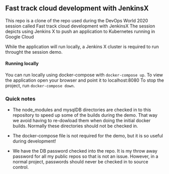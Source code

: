 ## Fast track cloud development with JenkinsX

This repo is a clone of the repo used during the DevOps World 2020 session called Fast track cloud development with JenkinsX
The session depicts using Jenkins X to push an application to Kubernetes running in Google Cloud

While the application will run locally, a Jenkins X cluster is required to run throught the session demo.

#### Running locally

You can run locally using docker-compose with `docker-compose up`.
To view the application open your browser and point it to  localhost:8080
To stop the project, run `docker-compose down`.

### Quick notes

- The node_modules and mysqlDB directories are checked in to this repository to speed up some of the builds during the demo. That way we avoid having to re-dowload them when doing the initial docker builds. Normally these directories should not be checked in.


- The docker-compose file is not required for the demo, but it is so useful during development!


- We have the DB password checked into the repo. It is my throw away password for all my public repos so that is not an issue. However, in a normal project, passwords should never be checked in to source control.





